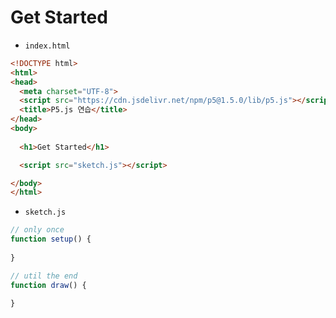 # Get Started

- `index.html`

```html
<!DOCTYPE html>
<html>
<head>
  <meta charset="UTF-8">
  <script src="https://cdn.jsdelivr.net/npm/p5@1.5.0/lib/p5.js"></script>
  <title>P5.js 연습</title>
</head>
<body>
  
  <h1>Get Started</h1>

  <script src="sketch.js"></script>

</body>
</html>
```


- `sketch.js`

```javascript
// only once
function setup() {
  
}

// util the end
function draw() {

}
```

